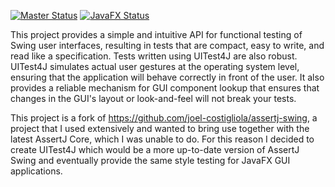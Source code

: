 [![Master Status](https://travis-ci.org/andrewauclair/UITest4J.svg?branch=master)](https://travis-ci.org/andrewauclair/UITest4J)
[![JavaFX Status](https://travis-ci.org/andrewauclair/UITest4J.svg?branch=javafx)](https://travis-ci.org/andrewauclair/UITest4J)

This project provides a simple and intuitive API for functional testing of Swing user interfaces, resulting in tests 
that are compact, easy to write, and read like a specification. Tests written using UITest4J are also robust.
UITest4J simulates actual user gestures at the operating system level, ensuring that the application will behave correctly in
front of the user. It also provides a reliable mechanism for GUI component lookup that ensures that changes in the GUI's 
layout or look-and-feel will not break your tests.

This project is a fork of https://github.com/joel-costigliola/assertj-swing, a project that I used extensively and wanted
to bring use together with the latest AssertJ Core, which I was unable to do. For this reason I decided to create UITest4J
which would be a more up-to-date version of AssertJ Swing and eventually provide the same style testing for JavaFX GUI
applications.

<!--
[Maven Central TestNG]:https://maven-badges.herokuapp.com/maven-central/org.assertj/assertj-swing-testng
[Maven Central TestNG img]:https://maven-badges.herokuapp.com/maven-central/org.assertj/assertj-swing-testng/badge.svg

[Maven Central JUnit]:https://maven-badges.herokuapp.com/maven-central/org.assertj/assertj-swing-junit
[Maven Central JUnit img]:https://maven-badges.herokuapp.com/maven-central/org.assertj/assertj-swing-junit/badge.svg
-->
